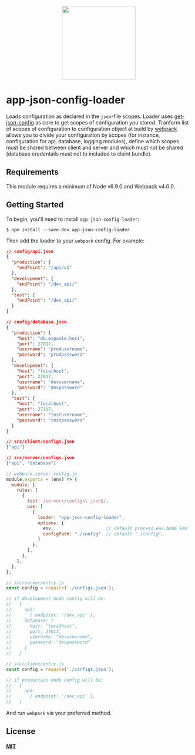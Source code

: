 <div align="center">
  <a href="https://github.com/webpack/webpack">
    <img width="200" height="200" src="https://webpack.js.org/assets/icon-square-big.svg">
  </a>
</div>

<!-- [![npm][npm]][npm-url]
[![node][node]][node-url]
[![deps][deps]][deps-url]
[![tests][tests]][tests-url]
[![chat][chat]][chat-url] -->

# app-json-config-loader

Loads configuration as declared in the `json`-file scopes. Loader uses [get-json-config] as core to get scopes of configuration you stored. Tranform list of scopes of configuration to configuration object at build by [webpack] allows you to divide your configuration by scopes (for instance, configuration for api, database, logging modules), define which scopes must be shared between client and server and which must not be shared (database credentails must not to included to cleint bundle).

## Requirements

This module requires a minimum of Node v6.9.0 and Webpack v4.0.0.

## Getting Started

To begin, you'll need to install `app-json-config-loader`:

```console
$ npm install --save-dev app-json-config-loader
```

Then add the loader to your `webpack` config. For example:

```json
// config/api.json
{
  "production": {
    "endPoint": "/api/v1"
  },
  "development": {
    "endPoint": "/dev_api/"
  },
  "test": {
    "endPoint": "/dev_api/"
  }
}
```

```json
// config/database.json
{
  "production": {
    "host": "db.expamle.host",
    "port": 27017,
    "username": "produsername",
    "password": "prodpassword"
  },
  "development": {
    "host": "localhost",
    "port": 27017,
    "username": "devusername",
    "password": "devpassword"
  },
  "test": {
    "host": "localhost",
    "port": 27117,
    "username": "testusername",
    "password": "testpassword"
  }
}
```

```json
// src/client/configs.json
["api"]
```

```json
// src/server/configs.json
["api", "database"]
```

```js
// webpack.server.config.js
module.exports = (env) => {
  module: {
    rules: [
      {
        test: /server\/configs\.json$/,
        use: [
          {
            loader: "app-json-config-loader",
            options: {
              env,                    // default process.env.NODE_ENV || "development",
              configPath: "./config"  // default "./config",
            }
          },
        ],
      },
    ],
  },
};
```

```js
// src/server/entry.js
const config = require('./configs.json');

// if development mode config will be:
//   {
//     api:
//       { endpoint: '/dev_api' },
//     database: {
//       host: "localhost",
//       port: 27017,
//       username: "devusername",
//       password: "devpassword"
//     }
//   }
```

```js
// src/client/entry.js
const config = require('./configs.json');

// if production mode config will be:
//   {
//     api:
//       { endpoint: '/dev_api' },
//   }

```

And run `webpack` via your preferred method.

## License

#### [MIT](./LICENSE)

<!-- [npm]: https://img.shields.io/npm/v/app-json-config-loader.svg
[npm-url]: https://npmjs.com/package/app-json-config-loader
[node]: https://img.shields.io/node/v/app-json-config-loader.svg
[node-url]: https://nodejs.org
[deps]: https://david-dm.org/webpack-contrib/app-json-config-loader.svg
[deps-url]: https://david-dm.org/webpack-contrib/app-json-config-loader
[tests]: https://img.shields.io/circleci/project/github/webpack-contrib/app-json-config-loader.svg
[tests-url]: https://circleci.com/gh/webpack-contrib/app-json-config-loader
[cover]: https://codecov.io/gh/webpack-contrib/app-json-config-loader/branch/master/graph/badge.svg
[cover-url]: https://codecov.io/gh/webpack-contrib/app-json-config-loader
[chat]: https://img.shields.io/badge/gitter-webpack%2Fwebpack-brightgreen.svg
[chat-url]: https://gitter.im/webpack/webpack -->
[get-json-config]: https://github.com/unmyke/get-json-config
[webpack]: https://webpack.js.org
